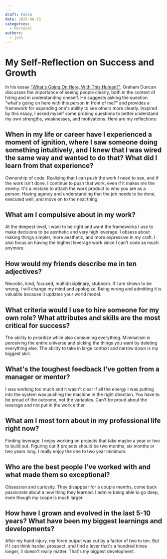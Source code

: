 ```yaml
---
---
draft: False
date: 2025-06-15
categories:
  - Personal
authors:
  - jxnl
---
```


# My Self-Reflection on Success and Growth

In his essay ["What's Going On Here, With This Human?"](https://grahamduncan.blog/whats-going-on-here/), Graham Duncan discusses the importance of seeing people clearly, both in the context of hiring and in understanding oneself. He suggests asking the question "what's going on here with this person in front of me?" and provides a framework for expanding one's ability to see others more clearly. Inspired by this essay, I asked myself some probing questions to better understand my own strengths, weaknesses, and motivations. Here are my reflections:

## When in my life or career have I experienced a moment of ignition, where I saw someone doing something intuitively, and I knew that I was wired the same way and wanted to do that? What did I learn from that experience?

Ownership of code. Realizing that I can push the work I need to see, and if the work isn't done, I continue to push that work, even if it makes me the enemy. It's a mistake to attach the work product to who you are as a person. Having agency and understanding that the job needs to be done, executed well, and move on to the next thing.

## What am I compulsive about in my work?

At the deepest level, I want to be right and want the frameworks I use to make decisions to be aesthetic and very high leverage. I obsess about making things simpler, more aesthetic, and more expressive in my craft. I also focus on having the highest leverage work since I can't code as much anymore.

## How would my friends describe me in ten adjectives?

Neurotic, kind, focused, multidisciplinary, stubborn. If I am shown to be wrong, I will change my mind and apologize. Being wrong and admitting it is valuable because it updates your world model.

## What criteria would I use to hire someone for my own role? What attributes and skills are the most critical for success?

The ability to prioritize while also consuming everything. Minimalism is perceiving the entire universe and picking the things you want by deleting everything else. The ability to take in large context and narrow down is my biggest skill.

## What's the toughest feedback I've gotten from a manager or mentor?

I was working too much and it wasn't clear if all the energy I was putting into the system was pushing the machine in the right direction. You have to be proud of the outcome, not the variables. Can't be proud about the leverage and not put in the work either.

## What am I most torn about in my professional life right now?

Finding leverage. I enjoy working on projects that take maybe a year or two to build out. Figuring out if projects should be two months, six months or two years long. I really enjoy the one to two year minimum.

## Who are the best people I've worked with and what made them so exceptional?

Obsession and curiosity. They disappear for a couple months, come back passionate about a new thing they learned. I admire being able to go deep, even though my scope is much larger.

## How have I grown and evolved in the last 5-10 years? What have been my biggest learnings and developments?

After my hand injury, my force output was cut by a factor of two to ten. But if I can think harder, prospect, and find a lever that's a hundred times longer, it doesn't really matter. That's my biggest development.